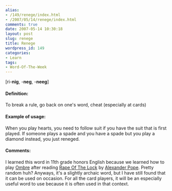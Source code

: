 ```yaml
---
alias:
- /149/renege/index.html
- /2007/05/14/renege/index.html
comments: true
date: 2007-05-14 10:30:18
layout: post
slug: renege
title: Renege
wordpress_id: 149
categories:
- Learn
tags:
- Word-Of-The-Week
---
```


[ri-**nig**, -**neg**, -**neeg**]


#### Definition:


To break a rule, go back on one's word, cheat (especially at cards)



#### Example of usage:


When you play hearts, you need to follow suit if you have the suit that is first played.  If someone plays a spade and you have a spade but you play a diamond instead, you just reneged.



#### Comments:


I learned this word in 11th grade honors English because we learned how to play [Ombre](http://en.wikipedia.org/wiki/Ombre) after reading [Rape Of The Lock](http://en.wikipedia.org/wiki/Rape_of_the_lock) by [Alexander Pope](http://en.wikipedia.org/wiki/Alexander_Pope).  Pretty random huh?  Anyways, it's a slightly archaic word, but I have still found that it can be used on occasion.  For all the card players, it will be an especially useful word to use because it is often used in that context.
